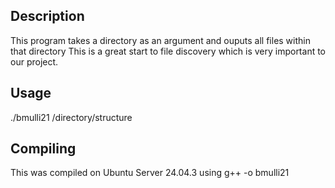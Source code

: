 ## Description
  This program takes a directory as an argument and ouputs all files within that directory
  This is a great start to file discovery which is very important to our project.

## Usage
  ./bmulli21 /directory/structure

## Compiling
  This was compiled on Ubuntu Server 24.04.3 using g++ -o bmulli21